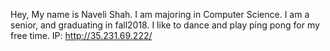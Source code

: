 Hey, My name is Naveli Shah. I am majoring in Computer Science. I am a senior, and graduating in fall2018. I like to dance and play ping pong for my free time.
IP: http://35.231.69.222/
